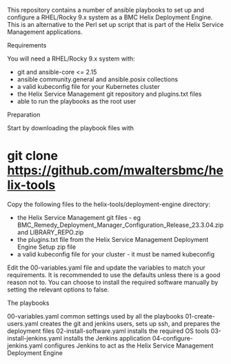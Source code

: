 This repository contains a number of ansible playbooks to set up and configure a RHEL/Rocky 9.x system as a BMC Helix Deployment Engine.  This is an alternative to the Perl set up script that is part of the Helix Service Management applications.

Requirements

You will need a RHEL/Rocky 9.x system with:
- git and ansible-core <= 2.15
- ansible community.general and ansible.posix collections
- a valid kubeconfig file for your Kubernetes cluster
- the Helix Service Management git repository and plugins.txt files
- able to run the playbooks as the root user

Preparation

Start by downloading the playbook files with

# git clone https://github.com/mwaltersbmc/helix-tools

Copy the following files to the helix-tools/deployment-engine directory:
- the Helix Service Management git files - eg BMC_Remedy_Deployment_Manager_Configuration_Release_23.3.04.zip and LIBRARY_REPO.zip
- the plugins.txt file from the Helix Service Management Deployment Engine Setup zip file
- a valid kubeconfig file for your cluster - it must be named kubeconfig

Edit the 00-variables.yaml file and update the variables to match your requirements.  It is recommended to use the defaults unless there is a good reason not to.  You can choose to install the required software manually by setting the relevant options to false.

The playbooks

00-variables.yaml         common settings used by all the playbooks
01-create-users.yaml      creates the git and jenkins users, sets up ssh, and prepares the deployment files
02-install-software.yaml  installs the required OS tools
03-install-jenkins.yaml   installs the Jenkins application
04-configure-jenkins.yaml configures Jenkins to act as the Helix Service Management Deployment Engine

